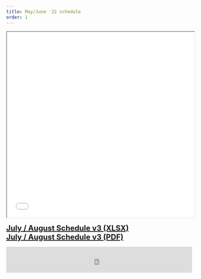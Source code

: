 ```yaml
---
title: May/June '22 schedule
order: 1
---
```

<iframe src="files/schedule/NHL_JulyAugust2022_v3.pdf" width="100%" height="500px" fetchpriority="high" title="League Schedule PDF"></iframe>
<p>
  <a style="font-weight:bold; font-size:20px;" href="files/schedule/NHL_JulyAugust2022_v3.xlsx" target="_blank">July / August Schedule v3 (XLSX)</a>
  <br/>
  <a style="font-weight:bold; font-size:20px;" href="files/schedule/NHL_JulyAugust2022_v3.pdf" target="_blank">July / August Schedule v3 (PDF)</a>
</p>
<iframe src="https://www.facebook.com/plugins/page.php?href=https%3A%2F%2Fwww.facebook.com%2Fprofile.php%3Fid%3D100049450693787&tabs&width=500&height=70&small_header=true&adapt_container_width=true&hide_cover=true&show_facepile=true&appId=561557207198760" width="500px" height="70px" style="border:none;overflow:hidden" scrolling="no" frameborder="0" allowfullscreen="true" allow="autoplay; clipboard-write; encrypted-media; picture-in-picture; web-share" loading="lazy" fetchpriority="low" title="Nittany hockey Facebook page"></iframe>
<md-block markdown="
[see Facebook group for posts](https://www.facebook.com/Nittany-Hockey-LeagueTuesday-Night-Pickup-Hockey-125382571527737).
## Mission
The purpose of the Nittany Hockey League (NHL) is to provide the adults of the Centre region an opportunity to participate in friendly and competitive ice hockey, with the main goals being exercise and fun. All league games between teams are officiated. Our league is a non-checking league.
">
</md-block>
